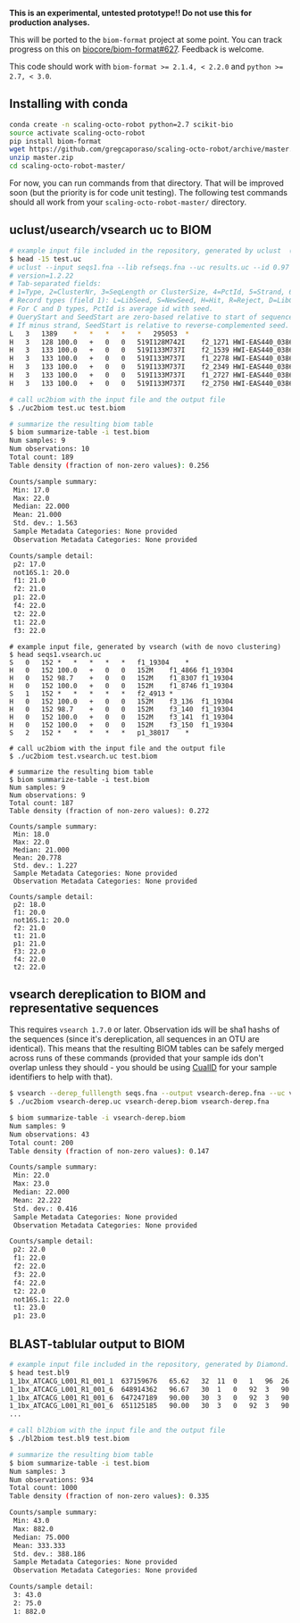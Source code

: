 **This is an experimental, untested prototype!! Do not use this for production analyses.**

This will be ported to the ``biom-format`` project at some point. You can track progress on this on [biocore/biom-format#627](https://github.com/biocore/biom-format/issues/627). Feedback is welcome.

This code should work with ``biom-format >= 2.1.4, < 2.2.0`` and ``python >= 2.7, < 3.0``.

Installing with conda
---------------------

```bash
conda create -n scaling-octo-robot python=2.7 scikit-bio
source activate scaling-octo-robot
pip install biom-format
wget https://github.com/gregcaporaso/scaling-octo-robot/archive/master.zip
unzip master.zip
cd scaling-octo-robot-master/
```

For now, you can run commands from that directory. That will be improved soon (but the priority is for code unit testing). The following test commands should all work from your ``scaling-octo-robot-master/`` directory.

uclust/usearch/vsearch uc to BIOM
---------------------------------

```bash
# example input file included in the repository, generated by uclust  (with open reference clustering)
$ head -15 test.uc
# uclust --input seqs1.fna --lib refseqs.fna --uc results.uc --id 0.97 --usersort
# version=1.2.22
# Tab-separated fields:
# 1=Type, 2=ClusterNr, 3=SeqLength or ClusterSize, 4=PctId, 5=Strand, 6=QueryStart, 7=SeedStart, 8=Alignment, 9=QueryLabel, 10=TargetLabel
# Record types (field 1): L=LibSeed, S=NewSeed, H=Hit, R=Reject, D=LibCluster, C=NewCluster, N=NoHit
# For C and D types, PctId is average id with seed.
# QueryStart and SeedStart are zero-based relative to start of sequence.
# If minus strand, SeedStart is relative to reverse-complemented seed.
L	3	1389	*	*	*	*	*	295053	*
H	3	128	100.0	+	0	0	519I128M742I	f2_1271 HWI-EAS440_0386:1:30:4487:20156#0/1 orig_bc=ACCAGACGATGC new_bc=ACCAGACGATGC bc_diffs=0	295053
H	3	133	100.0	+	0	0	519I133M737I	f2_1539 HWI-EAS440_0386:1:31:12039:10494#0/1 orig_bc=ACCAGACGATGC new_bc=ACCAGACGATGC bc_diffs=0	295053
H	3	133	100.0	+	0	0	519I133M737I	f1_2278 HWI-EAS440_0386:1:32:3943:19113#0/1 orig_bc=ACACTGTTCATG new_bc=ACACTGTTCATG bc_diffs=0	295053
H	3	133	100.0	+	0	0	519I133M737I	f2_2349 HWI-EAS440_0386:1:33:11754:2337#0/1 orig_bc=ACCAGACGATGC new_bc=ACCAGACGATGC bc_diffs=0	295053
H	3	133	100.0	+	0	0	519I133M737I	f1_2727 HWI-EAS440_0386:1:33:17206:16370#0/1 orig_bc=ACACTGTTCATG new_bc=ACACTGTTCATG bc_diffs=0	295053
H	3	133	100.0	+	0	0	519I133M737I	f2_2750 HWI-EAS440_0386:1:33:4173:17707#0/1 orig_bc=ACCAGACGATGC new_bc=ACCAGACGATGC bc_diffs=0	295053

# call uc2biom with the input file and the output file
$ ./uc2biom test.uc test.biom

# summarize the resulting biom table
$ biom summarize-table -i test.biom
Num samples: 9
Num observations: 10
Total count: 189
Table density (fraction of non-zero values): 0.256

Counts/sample summary:
 Min: 17.0
 Max: 22.0
 Median: 22.000
 Mean: 21.000
 Std. dev.: 1.563
 Sample Metadata Categories: None provided
 Observation Metadata Categories: None provided

Counts/sample detail:
 p2: 17.0
 not16S.1: 20.0
 f1: 21.0
 f2: 21.0
 p1: 22.0
 f4: 22.0
 t2: 22.0
 t1: 22.0
 f3: 22.0
```

```
# example input file, generated by vsearch (with de novo clustering)
$ head seqs1.vsearch.uc
S	0	152	*	*	*	*	*	f1_19304	*
H	0	152	100.0	+	0	0	152M	f1_4866	f1_19304
H	0	152	98.7	+	0	0	152M	f1_8307	f1_19304
H	0	152	100.0	+	0	0	152M	f1_8746	f1_19304
S	1	152	*	*	*	*	*	f2_4913	*
H	0	152	100.0	+	0	0	152M	f3_136	f1_19304
H	0	152	98.7	+	0	0	152M	f3_140	f1_19304
H	0	152	100.0	+	0	0	152M	f3_141	f1_19304
H	0	152	100.0	+	0	0	152M	f3_150	f1_19304
S	2	152	*	*	*	*	*	p1_38017	*

# call uc2biom with the input file and the output file
$ ./uc2biom test.vsearch.uc test.biom

# summarize the resulting biom table
$ biom summarize-table -i test.biom
Num samples: 9
Num observations: 9
Total count: 187
Table density (fraction of non-zero values): 0.272

Counts/sample summary:
 Min: 18.0
 Max: 22.0
 Median: 21.000
 Mean: 20.778
 Std. dev.: 1.227
 Sample Metadata Categories: None provided
 Observation Metadata Categories: None provided

Counts/sample detail:
 p2: 18.0
 f1: 20.0
 not16S.1: 20.0
 f2: 21.0
 t1: 21.0
 p1: 21.0
 f3: 22.0
 f4: 22.0
 t2: 22.0
```

vsearch dereplication to BIOM and representative sequences
----------------------------------------------------------

This requires ``vsearch 1.7.0`` or later. Observation ids will be sha1 hashs of the sequences (since it's dereplication, all sequences in an OTU are identical). This means that the resulting BIOM tables can be safely merged across runs of these commands (provided that your sample ids don't overlap unless they should - you should be using [CualID](https://peerj.com/preprints/1431/) for your sample identifiers to help with that).

```bash
$ vsearch --derep_fulllength seqs.fna --output vsearch-derep.fna --uc vsearch-derep.uc --relabel_sha1 --relabel_keep
$ ./uc2biom vsearch-derep.uc vsearch-derep.biom vsearch-derep.fna

$ biom summarize-table -i vsearch-derep.biom
Num samples: 9
Num observations: 43
Total count: 200
Table density (fraction of non-zero values): 0.147

Counts/sample summary:
 Min: 22.0
 Max: 23.0
 Median: 22.000
 Mean: 22.222
 Std. dev.: 0.416
 Sample Metadata Categories: None provided
 Observation Metadata Categories: None provided

Counts/sample detail:
 p2: 22.0
 f1: 22.0
 f2: 22.0
 f3: 22.0
 f4: 22.0
 t2: 22.0
 not16S.1: 22.0
 t1: 23.0
 p1: 23.0
```


BLAST-tablular output to BIOM
-----------------------------

```bash
# example input file included in the repository, generated by Diamond.
$ head test.bl9
1_1bx_ATCACG_L001_R1_001_1	637159676	65.62	32	11	0	1	96	26	57	7e-05	51.6
1_1bx_ATCACG_L001_R1_001_6	648914362	96.67	30	1	0	92	3	90	119	9e-09	64.3
1_1bx_ATCACG_L001_R1_001_6	647247189	90.00	30	3	0	92	3	90	119	6e-08	61.6
1_1bx_ATCACG_L001_R1_001_6	651125185	90.00	30	3	0	92	3	90	119	1e-07	60.8
...

# call bl2biom with the input file and the output file
$ ./bl2biom test.bl9 test.biom

# summarize the resulting biom table
$ biom summarize-table -i test.biom
Num samples: 3
Num observations: 934
Total count: 1000
Table density (fraction of non-zero values): 0.335

Counts/sample summary:
 Min: 43.0
 Max: 882.0
 Median: 75.000
 Mean: 333.333
 Std. dev.: 388.186
 Sample Metadata Categories: None provided
 Observation Metadata Categories: None provided

Counts/sample detail:
 3: 43.0
 2: 75.0
 1: 882.0
```
